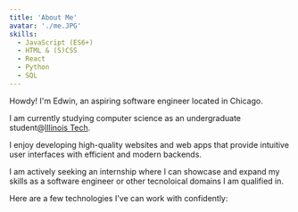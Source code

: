 ```yaml
---
title: 'About Me'
avatar: './me.JPG'
skills:
  - JavaScript (ES6+)
  - HTML & (S)CSS
  - React
  - Python
  - SQL
---
```


Howdy! I'm Edwin, an aspiring software engineer located in Chicago.

I am currently studying computer science as an undergraduate student@[Illinois Tech](https://iit.edu/).

I enjoy developing high-quality websites and web apps that provide intuitive user interfaces with efficient and modern backends.

I am actively seeking an internship where I can showcase and expand my skills as a software engineer or other tecnoloical domains I am qualified in.

Here are a few technologies I've can work with confidently:

